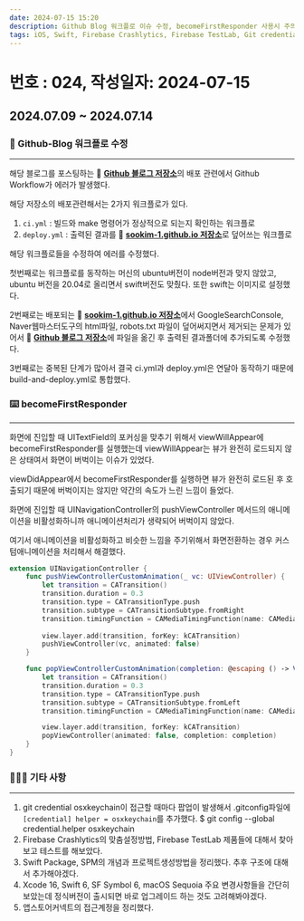 ```yaml
---
date: 2024-07-15 15:20
description: Github Blog 워크플로 이슈 수정, becomeFirstResponder 사용시 주의사항, git credential helper, Firebase Crashlytics 맞춤설정, Firebase TestLab, Swift Package 검토, iOS개발툴 신규 버전
tags: iOS, Swift, Firebase Crashlytics, Firebase TestLab, Git credential helper, Github, Blog, Github Action, Swift Package, SPM, ViewController LifeCycle, becomeFirstResponder
---
```

# 번호 : 024, 작성일자: 2024-07-15
## 2024.07.09 ~ 2024.07.14
### 🚨 Github-Blog 워크플로 수정

---

해당 블로그를 포스팅하는 🔗 [**Github 블로그 저장소**](https://github.com/sookim-1/blog-website)의 배포 관련에서 Github Workflow가 에러가 발생했다.

해당 저장소의 배포관련해서는 2가지 워크플로가 있다. 

1. `ci.yml` : 빌드와 make 명령어가 정상적으로 되는지 확인하는 워크플로
2. `deploy.yml` : 출력된 결과를 🔗 [**sookim-1.github.io 저장소**](https://github.com/sookim-1/sookim-1.github.io)로 덮어쓰는 워크플로


해당 워크플로들을 수정하여 에러를 수정했다.

첫번째로는 워크플로를 동작하는 머신의 ubuntu버전이 node버전과 맞지 않았고, ubuntu 버전을 20.04로 올리면서 swift버전도 맞췄다. 또한 swift는 이미지로 설정했다.

2번째로는 배포되는 🔗 [**sookim-1.github.io 저장소**](https://github.com/sookim-1/sookim-1.github.io)에서 GoogleSearchConsole, Naver웹마스터도구의 html파일, robots.txt 파일이 덮어써지면서 제거되는 문제가 있어서 🔗 [**Github 블로그 저장소**](https://github.com/sookim-1/blog-website)에 파일을 옮긴 후 출력된 결과폴더에 추가되도록 수정했다.

3번째로는 중복된 단계가 많아서 결국 ci.yml과 deploy.yml은 연달아 동작하기 때문에 build-and-deploy.yml로 통합했다.

### ⌨️ becomeFirstResponder

---

화면에 진입할 때 UITextField의 포커싱을 맞추기 위해서 viewWillAppear에 becomeFirstResponder를 실행했는데 viewWillAppear는 뷰가 완전히 로드되지 않은 상태여서 화면이 버벅이는 이슈가 있었다.

viewDidAppear에서 becomeFirstResponder를 실행하면 뷰가 완전히 로드된 후 호출되기 때문에 버벅이지는 않지만 약간의 속도가 느린 느낌이 들었다.

화면에 진입할 때 UINavigationController의 pushViewController 메서드의 애니메이션을 비활성화하니까 애니메이션처리가 생략되어 버벅이지 않았다.

여기서 애니메이션을 비활성화하고 비슷한 느낌을 주기위해서 화면전환하는 경우 커스텀애니메이션을 처리해서 해결했다.

```swift
extension UINavigationController {
    func pushViewControllerCustomAnimation(_ vc: UIViewController) {
        let transition = CATransition()
        transition.duration = 0.3
        transition.type = CATransitionType.push
        transition.subtype = CATransitionSubtype.fromRight
        transition.timingFunction = CAMediaTimingFunction(name: CAMediaTimingFunctionName.easeInEaseOut)
        
        view.layer.add(transition, forKey: kCATransition)
        pushViewController(vc, animated: false)
    }

    func popViewControllerCustomAnimation(completion: @escaping () -> Void) {
        let transition = CATransition()
        transition.duration = 0.3
        transition.type = CATransitionType.push
        transition.subtype = CATransitionSubtype.fromLeft
        transition.timingFunction = CAMediaTimingFunction(name: CAMediaTimingFunctionName.easeInEaseOut)

        view.layer.add(transition, forKey: kCATransition)
        popViewController(animated: false, completion: completion)
    }
}
```

### 🙋🏻‍♂️ 기타 사항

---

1. git credential osxkeychain이 접근할 때마다 팝업이 발생해서 .gitconfig파일에 `[credential] helper = osxkeychain`를 추가했다.
   $ git config --global credential.helper osxkeychain
2. Firebase Crashlytics의 맞춤설정방법, Firebase TestLab 제품들에 대해서 찾아보고 테스트를 해보았다.
3. Swift Package, SPM의 개념과 프로젝트생성방법을 정리했다. 추후 구조에 대해서 추가해야겠다.
4. Xcode 16, Swift 6, SF Symbol 6, macOS Sequoia 주요 변경사항들을 간단히 보았는데 정식버전이 출시되면 바로 업그레이드 하는 것도 고려해봐야겠다.
5. 앱스토어커넥트의 접근계정을 정리했다.
